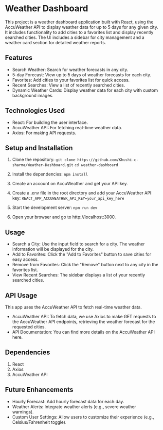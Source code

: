 # Weather Dashboard
This project is a weather dashboard application built with React, using the AccuWeather API to display weather data for up to 5 days for any given city. It includes functionality to add cities to a favorites list and display recently searched cities. The UI includes a sidebar for city management and a weather card section for detailed weather reports.

## Features
* Search Weather: Search for weather forecasts in any city.
* 5-day Forecast: View up to 5 days of weather forecasts for each city.
* Favorites: Add cities to your favorites list for quick access.
* Recent Searches: View a list of recently searched cities.
* Dynamic Weather Cards: Display weather data for each city with custom background images.

## Technologies Used
* React: For building the user interface.
* AccuWeather API: For fetching real-time weather data.
* Axios: For making API requests.

## Setup and Installation
1. Clone the repository:
`git clone https://github.com/Khushi-c-sharma/Weather-Dashboard.git`
`cd weather-dashboard`

2. Install the dependencies:
`npm install`
3. Create an account on AccuWeather and get your API key.
4. Create a .env file in the root directory and add your AccuWeather API key:
`REACT_APP_ACCUWEATHER_API_KEY=your_api_key_here`
6. Start the development server:
`npm run dev`
8. Open your browser and go to http://localhost:3000.

## Usage
* Search a City: Use the input field to search for a city. The weather information will be displayed for the city.
* Add to Favorites: Click the "Add to Favorites" button to save cities for easy access.
* Remove from Favorites: Click the "Remove" button next to any city in the favorites list.
* View Recent Searches: The sidebar displays a list of your recently searched cities.

## API Usage
This app uses the AccuWeather API to fetch real-time weather data.

* AccuWeather API: To fetch data, we use Axios to make GET requests to the AccuWeather API endpoints, retrieving the weather forecast for the requested cities.
* API Documentation: You can find more details on the AccuWeather API here.

## Dependencies
1. React
2. Axios
3. AccuWeather API

## Future Enhancements
* Hourly Forecast: Add hourly forecast data for each day.
* Weather Alerts: Integrate weather alerts (e.g., severe weather warnings).
* Custom User Settings: Allow users to customize their experience (e.g., Celsius/Fahrenheit toggle).

